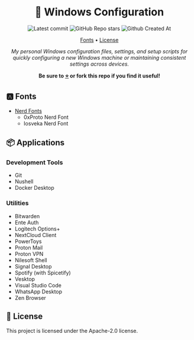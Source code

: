 <div align="center">
<h1>
  📂 Windows Configuration
</h1>

![Latest commit](https://img.shields.io/github/last-commit/Nitestack/windows-config?style=for-the-badge)
![GitHub Repo stars](https://img.shields.io/github/stars/Nitestack/windows-config?style=for-the-badge)
![Github Created At](https://img.shields.io/github/created-at/Nitestack/windows-config?style=for-the-badge)

[Fonts](#-fonts) • [License](#-license)

_My personal Windows configuration files, settings, and setup scripts for quickly configuring a new Windows machine or maintaining consistent settings across devices._

<p>
  <strong>Be sure to <a href="#" title="star">⭐️</a> or fork this repo if you find it useful!</strong>
</p>
</div>

## 🅰️ Fonts

- [Nerd Fonts](https://nerdfonts.com/font-downloads)
  - 0xProto Nerd Font
  - Iosveka Nerd Font

## 📦 Applications

### Development Tools

- Git
- Nushell
- Docker Desktop

### Utilities

- Bitwarden
- Ente Auth
- Logitech Options+
- NextCloud Client
- PowerToys
- Proton Mail
- Proton VPN
- Nilesoft Shell
- Signal Desktop
- Spotify (with Spicetify)
- Vesktop
- Visual Studio Code
- WhatsApp Desktop
- Zen Browser

## 📝 License

This project is licensed under the Apache-2.0 license.


